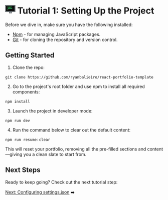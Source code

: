 # <img src="../assets/logo.png"> Tutorial 1: Setting Up the Project

Before we dive in, make sure you have the following installed:

- [Npm](https://www.npmjs.com/) - for managing JavaScript packages.
- [Git](https://git-scm.com/) - for cloning the repository and version control.

## Getting Started

1. Clone the repo:
```
git clone https://github.com/ryanbalieiro/react-portfolio-template
```

2. Go to the project's root folder and use npm to install all required components:
```
npm install
```

3. Launch the project in developer mode:
```
npm run dev
```

4. Run the command below to clear out the default content:
```
npm run resume:clear
```
This will reset your portfolio, removing all the pre-filled sections and content—giving you a clean slate to start from.

## Next Steps

Ready to keep going? Check out the next tutorial step:

[Next: Configuring settings.json](./TUTORIAL_02_CONFIGURING_SETTINGS_JSON.md) ➡️ 